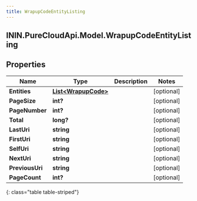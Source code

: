 ```yaml
---
title: WrapupCodeEntityListing
---
```

## ININ.PureCloudApi.Model.WrapupCodeEntityListing

## Properties

|Name | Type | Description | Notes|
|------------ | ------------- | ------------- | -------------|
| **Entities** | [**List&lt;WrapupCode&gt;**](WrapupCode.html) |  | [optional] |
| **PageSize** | **int?** |  | [optional] |
| **PageNumber** | **int?** |  | [optional] |
| **Total** | **long?** |  | [optional] |
| **LastUri** | **string** |  | [optional] |
| **FirstUri** | **string** |  | [optional] |
| **SelfUri** | **string** |  | [optional] |
| **NextUri** | **string** |  | [optional] |
| **PreviousUri** | **string** |  | [optional] |
| **PageCount** | **int?** |  | [optional] |
{: class="table table-striped"}


